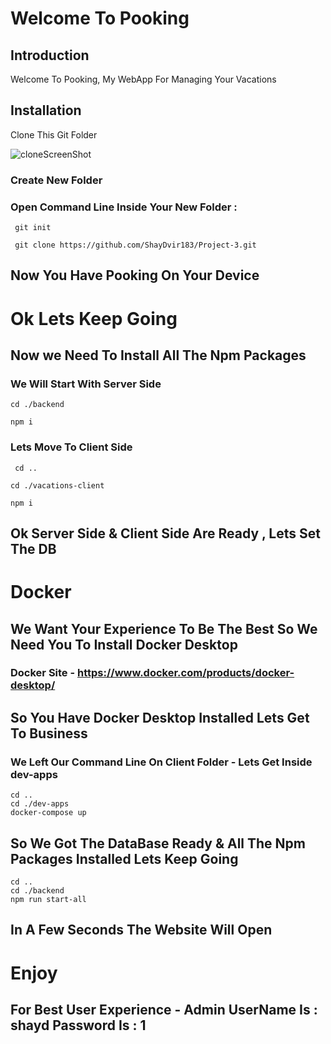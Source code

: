 # Welcome To Pooking

## Introduction

Welcome To Pooking, My WebApp For Managing Your Vacations

## Installation

Clone This Git Folder

![cloneScreenShot](https://user-images.githubusercontent.com/96018011/184193603-ff75af7b-0ffd-4f97-b4db-8375c04303b7.png)

### Create New Folder

### Open Command Line Inside Your New Folder :

     git init

     git clone https://github.com/ShayDvir183/Project-3.git

## Now You Have Pooking On Your Device

# Ok Lets Keep Going

## Now we Need To Install All The Npm Packages

### We Will Start With Server Side

    cd ./backend

    npm i

### Lets Move To Client Side

     cd ..

    cd ./vacations-client

    npm i

## Ok Server Side & Client Side Are Ready , Lets Set The DB

# Docker

## We Want Your Experience To Be The Best So We Need You To Install Docker Desktop

### Docker Site - https://www.docker.com/products/docker-desktop/

## So You Have Docker Desktop Installed Lets Get To Business

### We Left Our Command Line On Client Folder - Lets Get Inside dev-apps

    cd ..
    cd ./dev-apps
    docker-compose up

## So We Got The DataBase Ready & All The Npm Packages Installed Lets Keep Going

    cd ..
    cd ./backend
    npm run start-all

## In A Few Seconds The Website Will Open

# Enjoy

## For Best User Experience - Admin UserName Is : shayd Password Is : 1
